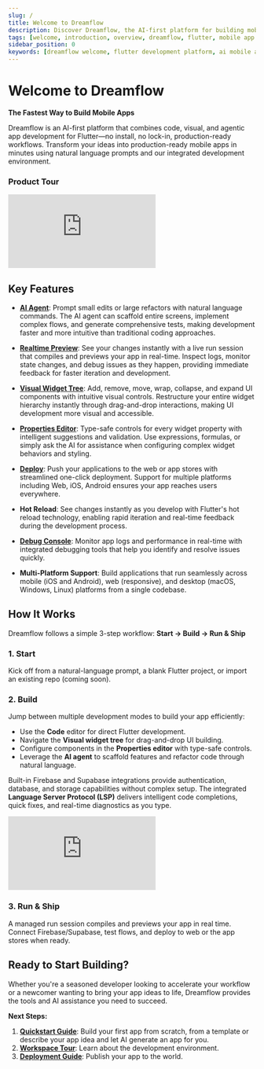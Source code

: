 ```yaml
---
slug: /
title: Welcome to Dreamflow
description: Discover Dreamflow, the AI-first platform for building mobile apps with Flutter. Learn about key features, how it works, and get started with your first app.
tags: [welcome, introduction, overview, dreamflow, flutter, mobile app development, ai]
sidebar_position: 0
keywords: [dreamflow welcome, flutter development platform, ai mobile app development, visual development environment, flutter builder, mobile app creation]
---
```



# Welcome to Dreamflow

**The Fastest Way to Build Mobile Apps**

Dreamflow is an AI-first platform that combines code, visual, and agentic app development for Flutter—no install, no lock-in, production-ready workflows. Transform your ideas into production-ready mobile apps in minutes using natural language prompts and our integrated development environment.

### Product Tour

<div style={{
    position: 'relative',
    paddingBottom: '56.25%', // 16:9 aspect ratio
    height: 0,
    width: '100%',
    marginBottom: '2rem'
}}>
    <iframe 
        src="https://www.youtube.com/embed/aT8Ta0-h_Ak"
        title="Dreamflow Platform Demo"
        style={{
            position: 'absolute',
            top: 0,
            left: 0,
            width: '100%',
            height: '100%'
        }}
        frameBorder="0"
        allow="accelerometer; autoplay; clipboard-write; encrypted-media; gyroscope; picture-in-picture"
        allowFullScreen>
    </iframe>
</div>



## Key Features

- **[AI Agent](workspace/agent-panel.md)**: Prompt small edits or large refactors with natural language commands. The AI agent can scaffold entire screens, implement complex flows, and generate comprehensive tests, making development faster and more intuitive than traditional coding approaches.

- **[Realtime Preview](workspace/content-panel.md#app-preview)**: See your changes instantly with a live run session that compiles and previews your app in real-time. Inspect logs, monitor state changes, and debug issues as they happen, providing immediate feedback for faster iteration and development.


- **[Visual Widget Tree](workspace/modules-panel/widget-panel.md)**: Add, remove, move, wrap, collapse, and expand UI components with intuitive visual controls. Restructure your entire widget hierarchy instantly through drag-and-drop interactions, making UI development more visual and accessible.

- **[Properties Editor](workspace/properties-panel.md)**: Type-safe controls for every widget property with intelligent suggestions and validation. Use expressions, formulas, or simply ask the AI for assistance when configuring complex widget behaviors and styling.

- **[Deploy](test-and-publish/publish/web-deployment.md)**: Push your applications to the web or app stores with streamlined one-click deployment. Support for multiple platforms including Web, iOS, Android ensures your app reaches users everywhere.

- **Hot Reload**: See changes instantly as you develop with Flutter's hot reload technology, enabling rapid iteration and real-time feedback during the development process.

- **[Debug Console](workspace/content-panel.md#debug-console)**: Monitor app logs and performance in real-time with integrated debugging tools that help you identify and resolve issues quickly.

- **Multi-Platform Support**: Build applications that run seamlessly across mobile (iOS and Android), web (responsive), and desktop (macOS, Windows, Linux) platforms from a single codebase.

## How It Works

Dreamflow follows a simple 3-step workflow: **Start → Build → Run & Ship**

### 1. Start
Kick off from a natural-language prompt, a blank Flutter project, or import an existing repo (coming soon).

### 2. Build
Jump between multiple development modes to build your app efficiently:

- Use the **Code** editor for direct Flutter development.
- Navigate the **Visual widget tree** for drag-and-drop UI building.
- Configure components in the **Properties editor** with type-safe controls.
- Leverage the **AI agent** to scaffold features and refactor code through natural language.

Built-in Firebase and Supabase integrations provide authentication, database, and storage capabilities without complex setup. The integrated **Language Server Protocol (LSP)** delivers intelligent code completions, quick fixes, and real-time diagnostics as you type.

<div style={{
    position: 'relative',
    paddingBottom: 'calc(56.67989417989418% + 41px)', // Ensures the aspect ratio plus additional padding
    height: 0,
    width: '100%'
}}>
    <iframe 
        src="https://demo.arcade.software/pkh6dsSwozFhyAZUW9IU?embed&show_copy_link=true"
        title="Dreamflow App Creation Demo"
        style={{
            position: 'absolute',
            top: 0,
            left: 0,
            width: '100%',
            height: '100%',
            colorScheme: 'light'
        }}
        frameBorder="0"
        loading="lazy"
        webkitAllowFullScreen
        mozAllowFullScreen
        allowFullScreen
        allow="clipboard-write">
    </iframe>
</div>

### 3. Run & Ship
A managed run session compiles and previews your app in real time. Connect Firebase/Supabase, test flows, and deploy to web or the app stores when ready.



## Ready to Start Building?

Whether you're a seasoned developer looking to accelerate your workflow or a newcomer wanting to bring your app ideas to life, Dreamflow provides the tools and AI assistance you need to succeed.

**Next Steps:**
1. **[Quickstart Guide](get-started/quickstart.md)**: Build your first app from scratch, from a template or describe your app idea and let AI generate an app for you. 
2. **[Workspace Tour](workspace/workspace.md)**: Learn about the development environment.
3. **[Deployment Guide](test-and-publish/publish/web-deployment.md)**: Publish your app to the world.


